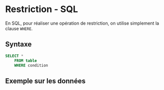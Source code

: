 # Restriction - SQL

En SQL, pour réaliser une opération de restriction, on utilise simplement la clause `WHERE`.

## Syntaxe

```sql
SELECT *
    FROM table
    WHERE condition
```

## Exemple sur les données